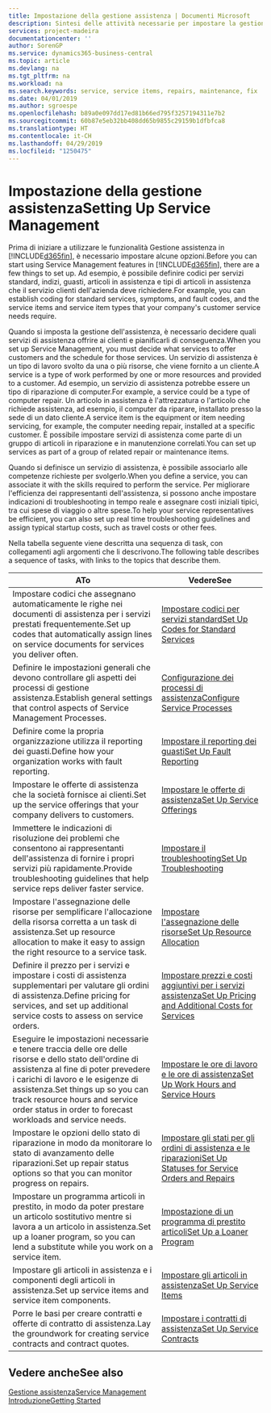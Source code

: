 ```yaml
---
title: Impostazione della gestione assistenza | Documenti Microsoft
description: Sintesi delle attività necessarie per impostare la gestione dell'assistenza adattandola al modo in cui le organizzazioni gestiscono i propri servizi.
services: project-madeira
documentationcenter: ''
author: SorenGP
ms.service: dynamics365-business-central
ms.topic: article
ms.devlang: na
ms.tgt_pltfrm: na
ms.workload: na
ms.search.keywords: service, service items, repairs, maintenance, fix
ms.date: 04/01/2019
ms.author: sgroespe
ms.openlocfilehash: b89a0e097dd17ed81b66ed795f3257194311e7b2
ms.sourcegitcommit: 60b87e5eb32bb408dd65b9855c29159b1dfbfca8
ms.translationtype: HT
ms.contentlocale: it-CH
ms.lasthandoff: 04/29/2019
ms.locfileid: "1250475"
---
```

# <a name="setting-up-service-management"></a><span data-ttu-id="f4ebf-103">Impostazione della gestione assistenza</span><span class="sxs-lookup"><span data-stu-id="f4ebf-103">Setting Up Service Management</span></span>
<span data-ttu-id="f4ebf-104">Prima di iniziare a utilizzare le funzionalità Gestione assistenza in [!INCLUDE[d365fin](includes/d365fin_md.md)], è necessario impostare alcune opzioni.</span><span class="sxs-lookup"><span data-stu-id="f4ebf-104">Before you can start using Service Management features in [!INCLUDE[d365fin](includes/d365fin_md.md)], there are a few things to set up.</span></span> <span data-ttu-id="f4ebf-105">Ad esempio, è possibile definire codici per servizi standard, indizi, guasti, articoli in assistenza e tipi di articoli in assistenza che il servizio clienti dell'azienda deve richiedere.</span><span class="sxs-lookup"><span data-stu-id="f4ebf-105">For example, you can establish coding for standard services, symptoms, and fault codes, and the service items and service item types that your company's customer service needs require.</span></span>  

<span data-ttu-id="f4ebf-106">Quando si imposta la gestione dell'assistenza, è necessario decidere quali servizi di assistenza offrire ai clienti e pianificarli di conseguenza.</span><span class="sxs-lookup"><span data-stu-id="f4ebf-106">When you set up Service Management, you must decide what services to offer customers and the schedule for those services.</span></span> <span data-ttu-id="f4ebf-107">Un servizio di assistenza è un tipo di lavoro svolto da una o più risorse, che viene fornito a un cliente.</span><span class="sxs-lookup"><span data-stu-id="f4ebf-107">A service is a type of work performed by one or more resources and provided to a customer.</span></span> <span data-ttu-id="f4ebf-108">Ad esempio, un servizio di assistenza potrebbe essere un tipo di riparazione di computer.</span><span class="sxs-lookup"><span data-stu-id="f4ebf-108">For example, a service could be a type of computer repair.</span></span> <span data-ttu-id="f4ebf-109">Un articolo in assistenza è l'attrezzatura o l'articolo che richiede assistenza, ad esempio, il computer da riparare, installato presso la sede di un dato cliente.</span><span class="sxs-lookup"><span data-stu-id="f4ebf-109">A service item is the equipment or item needing servicing, for example, the computer needing repair, installed at a specific customer.</span></span> <span data-ttu-id="f4ebf-110">È possibile impostare servizi di assistenza come parte di un gruppo di articoli in riparazione e in manutenzione correlati.</span><span class="sxs-lookup"><span data-stu-id="f4ebf-110">You can set up services as part of a group of related repair or maintenance items.</span></span>  
  
<span data-ttu-id="f4ebf-111">Quando si definisce un servizio di assistenza, è possibile associarlo alle competenze richieste per svolgerlo.</span><span class="sxs-lookup"><span data-stu-id="f4ebf-111">When you define a service, you can associate it with the skills required to perform the service.</span></span> <span data-ttu-id="f4ebf-112">Per migliorare l'efficienza dei rappresentanti dell'assistenza, si possono anche impostare indicazioni di troubleshooting in tempo reale e assegnare costi iniziali tipici, tra cui spese di viaggio o altre spese.</span><span class="sxs-lookup"><span data-stu-id="f4ebf-112">To help your service representatives be efficient, you can also set up real time troubleshooting guidelines and assign typical startup costs, such as travel costs or other fees.</span></span>  

<span data-ttu-id="f4ebf-113">Nella tabella seguente viene descritta una sequenza di task, con collegamenti agli argomenti che li descrivono.</span><span class="sxs-lookup"><span data-stu-id="f4ebf-113">The following table describes a sequence of tasks, with links to the topics that describe them.</span></span>  
  
| <span data-ttu-id="f4ebf-114">A</span><span class="sxs-lookup"><span data-stu-id="f4ebf-114">To</span></span> | <span data-ttu-id="f4ebf-115">Vedere</span><span class="sxs-lookup"><span data-stu-id="f4ebf-115">See</span></span> |
| --- | --- |
| <span data-ttu-id="f4ebf-116">Impostare codici che assegnano automaticamente le righe nei documenti di assistenza per i servizi prestati frequentemente.</span><span class="sxs-lookup"><span data-stu-id="f4ebf-116">Set up codes that automatically assign lines on service documents for services you deliver often.</span></span> |[<span data-ttu-id="f4ebf-117">Impostare codici per servizi standard</span><span class="sxs-lookup"><span data-stu-id="f4ebf-117">Set Up Codes for Standard Services</span></span>](service-how-setup-service-coding.md)|
| <span data-ttu-id="f4ebf-118">Definire le impostazioni generali che devono controllare gli aspetti dei processi di gestione assistenza.</span><span class="sxs-lookup"><span data-stu-id="f4ebf-118">Establish general settings that control aspects of Service Management Processes.</span></span>|[<span data-ttu-id="f4ebf-119">Configurazione dei processi di assistenza</span><span class="sxs-lookup"><span data-stu-id="f4ebf-119">Configure Service Processes</span></span>](service-setup-service-processes.md)|
| <span data-ttu-id="f4ebf-120">Definire come la propria organizzazione utilizza il reporting dei guasti.</span><span class="sxs-lookup"><span data-stu-id="f4ebf-120">Define how your organization works with fault reporting.</span></span> |[<span data-ttu-id="f4ebf-121">Impostare il reporting dei guasti</span><span class="sxs-lookup"><span data-stu-id="f4ebf-121">Set Up Fault Reporting</span></span>](service-how-setup-fault-reporting.md) |
| <span data-ttu-id="f4ebf-122">Impostare le offerte di assistenza che la società fornisce ai clienti.</span><span class="sxs-lookup"><span data-stu-id="f4ebf-122">Set up the service offerings that your company delivers to customers.</span></span>|[<span data-ttu-id="f4ebf-123">Impostare le offerte di assistenza</span><span class="sxs-lookup"><span data-stu-id="f4ebf-123">Set Up Service Offerings</span></span>](service-how-setup-service-offerings.md)|
| <span data-ttu-id="f4ebf-124">Immettere le indicazioni di risoluzione dei problemi che consentono ai rappresentanti dell'assistenza di fornire i propri servizi più rapidamente.</span><span class="sxs-lookup"><span data-stu-id="f4ebf-124">Provide troubleshooting guidelines that help service reps deliver faster service.</span></span> |[<span data-ttu-id="f4ebf-125">Impostare il troubleshooting</span><span class="sxs-lookup"><span data-stu-id="f4ebf-125">Set Up Troubleshooting</span></span>](service-how-setup-troubleshooting.md) |
| <span data-ttu-id="f4ebf-126">Impostare l'assegnazione delle risorse per semplificare l'allocazione della risorsa corretta a un task di assistenza.</span><span class="sxs-lookup"><span data-stu-id="f4ebf-126">Set up resource allocation to make it easy to assign the right resource to a service task.</span></span> |[<span data-ttu-id="f4ebf-127">Impostare l'assegnazione delle risorse</span><span class="sxs-lookup"><span data-stu-id="f4ebf-127">Set Up Resource Allocation</span></span>](service-how-setup-resource-allocation.md) |
| <span data-ttu-id="f4ebf-128">Definire il prezzo per i servizi e impostare i costi di assistenza supplementari per valutare gli ordini di assistenza.</span><span class="sxs-lookup"><span data-stu-id="f4ebf-128">Define pricing for services, and set up additional service costs to assess on service orders.</span></span> |[<span data-ttu-id="f4ebf-129">Impostare prezzi e costi aggiuntivi per i servizi assistenza</span><span class="sxs-lookup"><span data-stu-id="f4ebf-129">Set Up Pricing and Additional Costs for Services</span></span>](service-how-setup-service-costs-pricing.md)|
| <span data-ttu-id="f4ebf-130">Eseguire le impostazioni necessarie e tenere traccia delle ore delle risorse e dello stato dell'ordine di assistenza al fine di poter prevedere i carichi di lavoro e le esigenze di assistenza.</span><span class="sxs-lookup"><span data-stu-id="f4ebf-130">Set things up so you can track resource hours and service order status in order to forecast workloads and service needs.</span></span>|[<span data-ttu-id="f4ebf-131">Impostare le ore di lavoro e le ore di assistenza</span><span class="sxs-lookup"><span data-stu-id="f4ebf-131">Set Up Work Hours and Service Hours</span></span>](service-how-setup-work-service-hours.md)|
| <span data-ttu-id="f4ebf-132">Impostare le opzioni dello stato di riparazione in modo da monitorare lo stato di avanzamento delle riparazioni.</span><span class="sxs-lookup"><span data-stu-id="f4ebf-132">Set up repair status options so that you can monitor progress on repairs.</span></span> | [<span data-ttu-id="f4ebf-133">Impostare gli stati per gli ordini di assistenza e le riparazioni</span><span class="sxs-lookup"><span data-stu-id="f4ebf-133">Set Up Statuses for Service Orders and Repairs</span></span>](service-order-repair-status.md)|
| <span data-ttu-id="f4ebf-134">Impostare un programma articoli in prestito, in modo da poter prestare un articolo sostitutivo mentre si lavora a un articolo in assistenza.</span><span class="sxs-lookup"><span data-stu-id="f4ebf-134">Set up a loaner program, so you can lend a substitute while you work on a service item.</span></span> |[<span data-ttu-id="f4ebf-135">Impostazione di un programma di prestito articoli</span><span class="sxs-lookup"><span data-stu-id="f4ebf-135">Set Up a Loaner Program</span></span>](service-how-setup-loaner-program.md) |
| <span data-ttu-id="f4ebf-136">Impostare gli articoli in assistenza e i componenti degli articoli in assistenza.</span><span class="sxs-lookup"><span data-stu-id="f4ebf-136">Set up service items and service item components.</span></span> |[<span data-ttu-id="f4ebf-137">Impostare gli articoli in assistenza</span><span class="sxs-lookup"><span data-stu-id="f4ebf-137">Set Up Service Items</span></span>](service-how-setup-service-items.md) |
| <span data-ttu-id="f4ebf-138">Porre le basi per creare contratti e offerte di contratto di assistenza.</span><span class="sxs-lookup"><span data-stu-id="f4ebf-138">Lay the groundwork for creating service contracts and contract quotes.</span></span> |[<span data-ttu-id="f4ebf-139">Impostare i contratti di assistenza</span><span class="sxs-lookup"><span data-stu-id="f4ebf-139">Set Up Service Contracts</span></span>](service-how-setup-service-contracts.md) |

## <a name="see-also"></a><span data-ttu-id="f4ebf-140">Vedere anche</span><span class="sxs-lookup"><span data-stu-id="f4ebf-140">See also</span></span>
[<span data-ttu-id="f4ebf-141">Gestione assistenza</span><span class="sxs-lookup"><span data-stu-id="f4ebf-141">Service Management</span></span>](service-service.md)  
[<span data-ttu-id="f4ebf-142">Introduzione</span><span class="sxs-lookup"><span data-stu-id="f4ebf-142">Getting Started</span></span>](product-get-started.md)  
